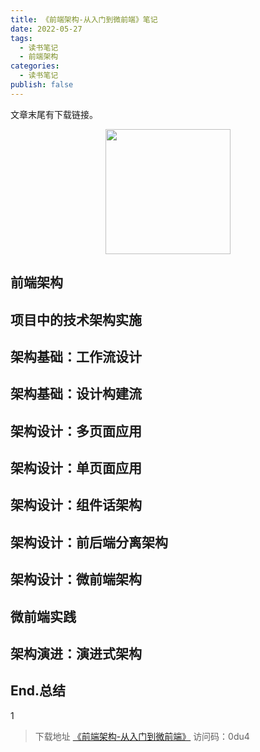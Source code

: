 ```yaml
---
title: 《前端架构-从入门到微前端》笔记
date: 2022-05-27
tags: 
  - 读书笔记
  - 前端架构
categories: 
  - 读书笔记
publish: false
---
```


文章末尾有下载链接。

<!-- more -->

<img src="/images/blog/前端架构-从入门到微前端.png" style="width:200px;margin:0 auto;display:block;">

## 前端架构



## 项目中的技术架构实施

## 架构基础：工作流设计

## 架构基础：设计构建流

## 架构设计：多页面应用

## 架构设计：单页面应用

## 架构设计：组件话架构

## 架构设计：前后端分离架构

## 架构设计：微前端架构

## 微前端实践

## 架构演进：演进式架构

## End.总结

1

> 下载地址 [《前端架构-从入门到微前端》](https://cloud.189.cn/t/UV3EzaBnii6v) 访问码：0du4